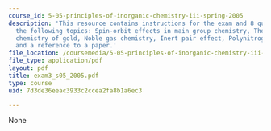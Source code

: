 ```yaml
---
course_id: 5-05-principles-of-inorganic-chemistry-iii-spring-2005
description: 'This resource contains instructions for the exam and 8 questions on
  the following topics: Spin-orbit effects in main group chemistry, The remarkable
  chemistry of gold, Noble gas chemistry, Inert pair effect, Polynitrogen compounds,
  and a reference to a paper.'
file_location: /coursemedia/5-05-principles-of-inorganic-chemistry-iii-spring-2005/7d3de36eeac3933c2ccea2fa8b1a6ec3_exam3_s05_2005.pdf
file_type: application/pdf
layout: pdf
title: exam3_s05_2005.pdf
type: course
uid: 7d3de36eeac3933c2ccea2fa8b1a6ec3

---
```

None